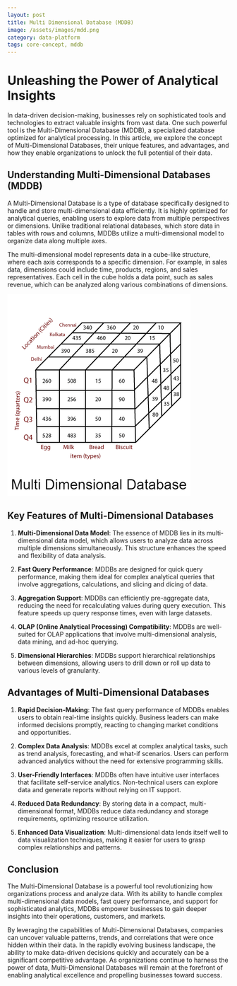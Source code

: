 ```yaml
---
layout: post
title: Multi Dimensional Database (MDDB)
image: /assets/images/mdd.png
category: data-platform
tags: core-concept, mddb
---
```


# Unleashing the Power of Analytical Insights

In data-driven decision-making, businesses rely on sophisticated tools and technologies to extract valuable insights from vast data. One such powerful tool is the Multi-Dimensional Database (MDDB), a specialized database optimized for analytical processing. In this article, we explore the concept of Multi-Dimensional Databases, their unique features, and advantages, and how they enable organizations to unlock the full potential of their data.

## Understanding Multi-Dimensional Databases (MDDB)

A Multi-Dimensional Database is a type of database specifically designed to handle and store multi-dimensional data efficiently. It is highly optimized for analytical queries, enabling users to explore data from multiple perspectives or dimensions. Unlike traditional relational databases, which store data in tables with rows and columns, MDDBs utilize a multi-dimensional model to organize data along multiple axes.

The multi-dimensional model represents data in a cube-like structure, where each axis corresponds to a specific dimension. For example, in sales data, dimensions could include time, products, regions, and sales representatives. Each cell in the cube holds a data point, such as sales revenue, which can be analyzed along various combinations of dimensions.
<!--more-->
![Multi Dimensional Database](/assets/images/mdd.png)

## Key Features of Multi-Dimensional Databases

1. **Multi-Dimensional Data Model**: The essence of MDDB lies in its multi-dimensional data model, which allows users to analyze data across multiple dimensions simultaneously. This structure enhances the speed and flexibility of data analysis.

2. **Fast Query Performance**: MDDBs are designed for quick query performance, making them ideal for complex analytical queries that involve aggregations, calculations, and slicing and dicing of data.

3. **Aggregation Support**: MDDBs can efficiently pre-aggregate data, reducing the need for recalculating values during query execution. This feature speeds up query response times, even with large datasets.

4. **OLAP (Online Analytical Processing) Compatibility**: MDDBs are well-suited for OLAP applications that involve multi-dimensional analysis, data mining, and ad-hoc querying.

5. **Dimensional Hierarchies**: MDDBs support hierarchical relationships between dimensions, allowing users to drill down or roll up data to various levels of granularity.

## Advantages of Multi-Dimensional Databases

1. **Rapid Decision-Making**: The fast query performance of MDDBs enables users to obtain real-time insights quickly. Business leaders can make informed decisions promptly, reacting to changing market conditions and opportunities.

2. **Complex Data Analysis**: MDDBs excel at complex analytical tasks, such as trend analysis, forecasting, and what-if scenarios. Users can perform advanced analytics without the need for extensive programming skills.

3. **User-Friendly Interfaces**: MDDBs often have intuitive user interfaces that facilitate self-service analytics. Non-technical users can explore data and generate reports without relying on IT support.

4. **Reduced Data Redundancy**: By storing data in a compact, multi-dimensional format, MDDBs reduce data redundancy and storage requirements, optimizing resource utilization.

5. **Enhanced Data Visualization**: Multi-dimensional data lends itself well to data visualization techniques, making it easier for users to grasp complex relationships and patterns.

## Conclusion

The Multi-Dimensional Database is a powerful tool revolutionizing how organizations process and analyze data. With its ability to handle complex multi-dimensional data models, fast query performance, and support for sophisticated analytics, MDDBs empower businesses to gain deeper insights into their operations, customers, and markets.

By leveraging the capabilities of Multi-Dimensional Databases, companies can uncover valuable patterns, trends, and correlations that were once hidden within their data. In the rapidly evolving business landscape, the ability to make data-driven decisions quickly and accurately can be a significant competitive advantage. As organizations continue to harness the power of data, Multi-Dimensional Databases will remain at the forefront of enabling analytical excellence and propelling businesses toward success.
